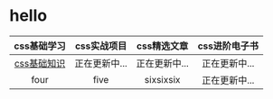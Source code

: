 # hello


|css基础学习|css实战项目|css精选文章|css进阶电子书|
|:-:|:-:|:-:|:-:|
|[css基础知识]()|正在更新中...|正在更新中...|正在更新中...
|four|five|sixsixsix|正在更新中...

